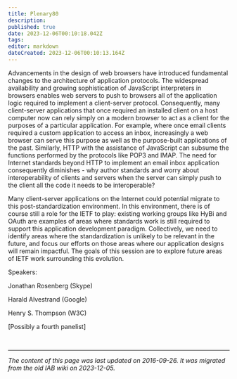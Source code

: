 ```yaml
---
title: Plenary80
description: 
published: true
date: 2023-12-06T00:10:18.042Z
tags: 
editor: markdown
dateCreated: 2023-12-06T00:10:13.164Z
---
```


Advancements in the design of web browsers have introduced fundamental changes to the architecture of application protocols. The widespread availability and growing sophistication of JavaScript interpreters in browsers enables web servers to push to browsers all of the application logic required to implement a client-server protocol. Consequently, many client-server applications that once required an installed client on a host computer now can rely simply on a modern browser to act as a client for the purposes of a particular application. For example, where once email clients required a custom application to access an inbox, increasingly a web browser can serve this purpose as well as the purpose-built applications of the past. Similarly, HTTP with the assistance of JavaScript can subsume the functions performed by the protocols like POP3 and IMAP. The need for Internet standards beyond HTTP to implement an email inbox application consequently diminishes - why author standards and worry about interoperability of clients and servers when the server can simply push to the client all the code it needs to be interoperable?

Many client-server applications on the Internet could potential migrate to this post-standardization environment. In this environment, there is of course still a role for the IETF to play: existing working groups like HyBi and OAuth are examples of areas where standards work is still required to support this application development paradigm. Collectively, we need to identify areas where the standardization is unlikely to be relevant in the future, and focus our efforts on those areas where our application designs will remain impactful. The goals of this session are to explore future areas of IETF work surrounding this evolution.

Speakers:

Jonathan Rosenberg (Skype)

Harald Alvestrand (Google)

Henry S. Thompson (W3C)

[Possibly a fourth panelist]

&nbsp;
&nbsp;
&nbsp;

---

*The content of this page was last updated on 2016-09-26. It was migrated from the old IAB wiki on 2023-12-05.*
